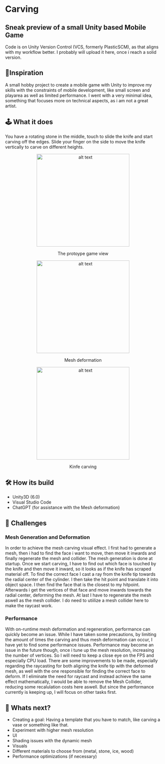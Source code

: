 # Carving
## Sneak preview of a small Unity based Mobile Game
Code is on Unity Version Control (VCS, formerly PlasticSCM), as that aligns with my workflow better. I probably will upload it here, once i reach a solid version.

## 🎯Inspiration
A small hobby project to create a mobile game with Unity to improve my skills with the constraints of mobile development, like small screen and playarea as well as limited performance. 
I went with a very minimal idea, something that focuses more on technical aspects, as i am not a great artist.

## 🕹️ What it does
You have a rotating stone in the middle, touch to slide the knife and start carving off the edges. Slide your finger on the side to move the knife vertically to carve on different heights.

<div style="text-align:center;">
   <img src="https://github.com/user-attachments/assets/1fad7dd5-277d-44c9-9e78-4660c2bbd4e5" alt="alt text" width="300"/>
   <p>The protoype game view</p>
</div>

<div style="text-align:center;">
   <img src="https://github.com/user-attachments/assets/596636fe-a48c-4edb-8652-bb33acb59b1c" alt="alt text" width="300"/>
   <p>Mesh deformation</p>
</div>

<div style="text-align:center;">
   <img src="https://github.com/user-attachments/assets/e81c5e0e-9e4d-4e39-b543-8dda9efb32dd" alt="alt text" width="300"/>
   <p>Kinfe carving</p>
</div>

## 🛠️ How its build
- Unity3D (6.0)
- Visual Studio Code
- ChatGPT (for assistance with the Mesh deformation)

## 🚧 Challenges

### Mesh Generation and Deformation
In order to achieve the mesh carving visual effect. I first had to generate a mesh, then i had to find the face i want to move, then move it inwards and finally regenerate the mesh and collider. 
The mesh generation is done at startup. Once we start carving, I have to find out which face is touched by the knife and then move it inward, so it looks as if the knife has scraped material off. 
To find the correct face I cast a ray from the knife tip towards the radial center of the cylinder. I then take the hit point and translate it into object space. I then find the face that is the closest to my hitpoint. Afterwards i get the vertices of that face and move inwards towards the radial center, deforming the mesh. At last I have to regenerate the mesh aswell as the mesh collider. 
I do need to utiilize a mesh collider here to make the raycast work. 

### Performance
With on-runtime mesh deformation and regeneration, performance can quickly become an issue. While I have taken some precautions, by limiting the amount of times the carving and thus mesh deformation can occur, I have yet to find some performance issues. 
Performance may become an issue in the future though, once i tune up the mesh resolution, increasing the number of vertices. So I will need to keep a close eye on the FPS and especially CPU load. 
There are some improvements to be made, especially regarding the raycasting for both aligning the knife tip with the deformed mesh, as well with the one responsible for finding the correct face to deform. If I eliminate the need for raycast and instead achieve the same effect mathematically, I would be able to remove the Mesh Collider, reducing some recalulation costs here aswell. 
But since the performance currently is keeping up, I will focus on other tasks first.



## 🚀 Whats next? 
- Creating a goal: Having a template that you have to match, like carving a vase or something like that.
- Experiment with higher mesh resolution
- UI
- Shading issues with the dynamic mesh
- Visuals
- Different materials to choose from (metal, stone, ice, wood)
- Performance optimizations (if necessary)





